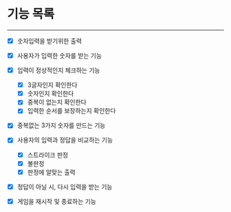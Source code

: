 # 기능 목록

---
- [x] 숫자입력을 받기위한 출력
- [x] 사용자가 입력한 숫자를 받는 기능
- [x] 입력이 정상적인지 체크하는 기능
  - [x] 3글자인지 확인한다
  - [x] 숫자인지 확인한다
  - [x] 중복이 없는지 확인한다
  - [x] 입력한 순서를 보장하는지 확인한다
- [x] 중복없는 3가지 숫자를 만드는 기능
- [x] 사용자의 입력과 정답을 비교하는 기능
  - [x] 스트라이크 판정
  - [x] 볼판정
  - [x] 판정에 알맞는 출력
- [x] 정답이 아닐 시, 다시 입력을 받는 기능
- [x] 게임을 재시작 및 종료하는 기능


